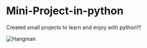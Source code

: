 # Mini-Project-in-python
Created small projects to learn and enjoy with python!!!

![Hangman](https://images-na.ssl-images-amazon.com/images/I/51gEFLtVorL._SY355_.png)
